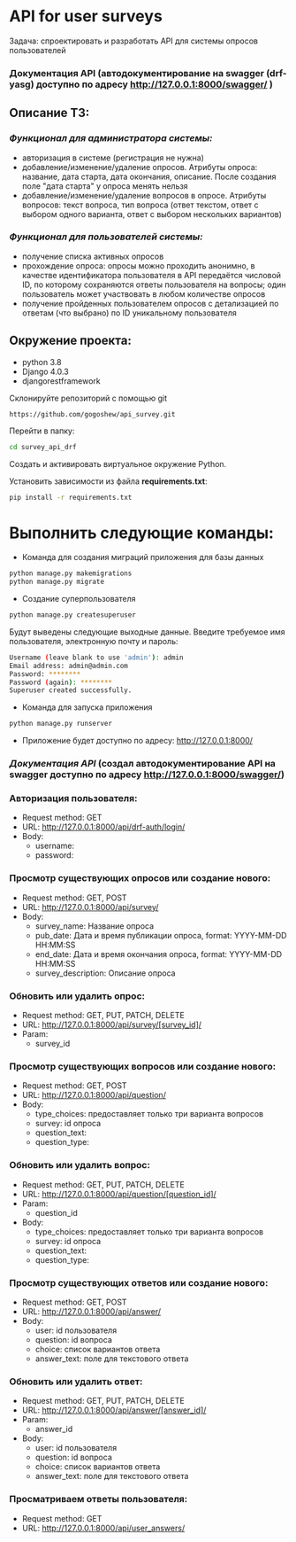 # API for user surveys
Задача: спроектировать и разработать API для системы опросов пользователей


### Документация API (автодокументирование на swagger (drf-yasg) доступно по адресу http://127.0.0.1:8000/swagger/ )

## Описание ТЗ:

### _Функционал для администратора системы:_
- авторизация в системе (регистрация не нужна)
- добавление/изменение/удаление опросов. Атрибуты опроса: название, дата старта, дата окончания, описание. После создания поле "дата старта" у опроса менять нельзя
- добавление/изменение/удаление вопросов в опросе. Атрибуты вопросов: текст вопроса, тип вопроса (ответ текстом, ответ с выбором одного варианта, ответ с выбором нескольких вариантов)

### _Функционал для пользователей системы:_
- получение списка активных опросов
- прохождение опроса: опросы можно проходить анонимно, в качестве идентификатора пользователя в API передаётся числовой ID, по которому сохраняются ответы пользователя на вопросы; один пользователь может участвовать в любом количестве опросов
- получение пройденных пользователем опросов с детализацией по ответам (что выбрано) по ID уникальному пользователя


## Окружение проекта:
  * python 3.8
  * Django 4.0.3
  * djangorestframework

Склонируйте репозиторий с помощью git

    https://github.com/gogoshew/api_survey.git
Перейти в папку:
```bash
cd survey_api_drf
```
Создать и активировать виртуальное окружение Python.

Установить зависимости из файла **requirements.txt**:
```bash
pip install -r requirements.txt
```

# Выполнить следующие команды:

* Команда для создания миграций приложения для базы данных
```bash
python manage.py makemigrations
python manage.py migrate
```
* Создание суперпользователя
```bash
python manage.py createsuperuser
```
Будут выведены следующие выходные данные. Введите требуемое имя пользователя, электронную почту и пароль:

```bash
Username (leave blank to use 'admin'): admin
Email address: admin@admin.com
Password: ********
Password (again): ********
Superuser created successfully.
```
* Команда для запуска приложения
```bash
python manage.py runserver
```
* Приложение будет доступно по адресу: http://127.0.0.1:8000/


### _Документация API_ (создал автодокументирование API на swagger доступно по адресу http://127.0.0.1:8000/swagger/)
### Авторизация пользователя: 
* Request method: GET
* URL: http://127.0.0.1:8000/api/drf-auth/login/
* Body: 
    * username: 
    * password: 


### Просмотр существующих опросов или создание нового:
* Request method: GET, POST
* URL: http://127.0.0.1:8000/api/survey/
* Body:
    * survey_name: Название опроса
    * pub_date: Дата и время публикации опроса, format: YYYY-MM-DD HH:MM:SS
    * end_date: Дата и время окончания опроса, format: YYYY-MM-DD HH:MM:SS
    * survey_description: Описание опроса
    

### Обновить или удалить опрос:
* Request method: GET, PUT, PATCH, DELETE
* URL: http://127.0.0.1:8000/api/survey/[survey_id]/
* Param:
    * survey_id


### Просмотр существующих вопросов или создание нового:
* Request method: GET, POST
* URL: http://127.0.0.1:8000/api/question/
* Body:
    * type_choices: предоставляет только три варианта вопросов
    * survey: id опроса
    * question_text: 
    * question_type:


### Обновить или удалить вопрос:
* Request method: GET, PUT, PATCH, DELETE
* URL: http://127.0.0.1:8000/api/question/[question_id]/
* Param:
    * question_id
* Body:
    * type_choices: предоставляет только три варианта вопросов
    * survey: id опроса
    * question_text: 
    * question_type:
    

### Просмотр существующих ответов или создание нового:
* Request method: GET, POST
* URL: http://127.0.0.1:8000/api/answer/
* Body:
    * user: id пользователя
    * question: id вопроса
    * choice: список вариантов ответа
    * answer_text: поле для текстового ответа


### Обновить или удалить ответ:
* Request method: GET, PUT, PATCH, DELETE
* URL: http://127.0.0.1:8000/api/answer/[answer_id]/
* Param:
    * answer_id
* Body:
    * user: id пользователя
    * question: id вопроса
    * choice: список вариантов ответа
    * answer_text: поле для текстового ответа


### Просматриваем ответы пользователя:
* Request method: GET
* URL: http://127.0.0.1:8000/api/user_answers/
